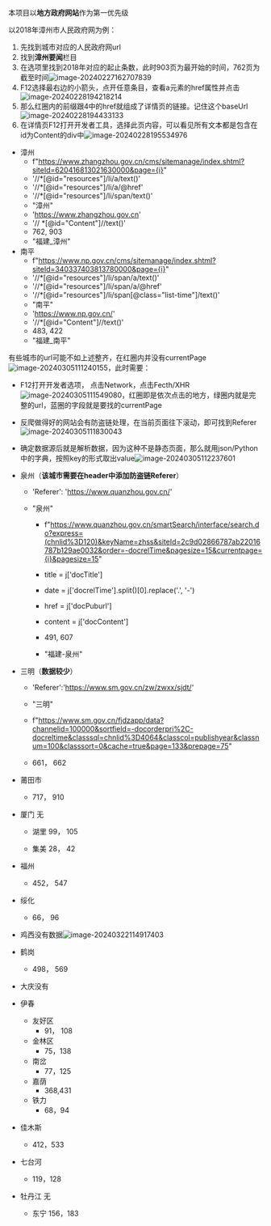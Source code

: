 本项目以**地方政府网站**作为第一优先级

以2018年漳州市人民政府网为例：

1. 先找到城市对应的人民政府网url
2. 找到**漳州要闻**栏目
3. 在选项里找到2018年对应的起止条数，此时903页为最开始的时间，762页为截至时间![image-20240227162707839](README.assets/image-20240227162707839.png)
4. F12选择最右边的小箭头，点开任意条目，查看a元素的href属性并点击![image-20240228194218214](README.assets/image-20240228194218214.png)
5. 那么红圈内的前缀跟4中的href就组成了详情页的链接。记住这个baseUrl![image-20240228194433133](README.assets/image-20240228194433133.png)
6. 在详情页F12打开开发者工具，选择此页内容，可以看见所有文本都是包含在id为Content的div中![image-20240228195534976](README.assets/image-20240228195534976.png)




- 漳州   
  - f"https://www.zhangzhou.gov.cn/cms/sitemanage/index.shtml?siteId=620416813021630000&page={i}" 
  - '//*[@id="resources"]/li/a/text()'      
  - '//*[@id="resources"]/li/a/@href'     
  - '//*[@id="resources"]/li/span/text()'                    
  - "漳州" 
  - 'https://www.zhangzhou.gov.cn' 
  - '// *[@id="Content"]//text()' 
  - 762, 903 
  - "福建_漳州" 
- 南平   
  - f"https://www.np.gov.cn/cms/sitemanage/index.shtml?siteId=340337403813780000&page={i}" 
  - '//*[@id="resources"]/li/span/a/text()' 
  - '//*[@id="resources"]/li/span/a/@href' 
  - '//*[@id="resources"]/li/span[@class="list-time"]/text()' 
  - "南平"
  - 'https://www.np.gov.cn/' 
  - '//*[@id="Content"]//text()'                             
  - 483, 422
  - "福建_南平" 



有些城市的url可能不如上述整齐，在红圈内并没有currentPage![image-20240305111240155](README.assets/image-20240305111240155.png)，此时需要：

- F12打开开发者选项， 点击Network，点击Fecth/XHR![image-20240305111549080](README.assets/image-20240305111549080.png)，红圈即是依次点击的地方，绿圈内就是完整的url，蓝圈的字段就是要找的currentPage
- 反爬做得好的网站会有防盗链处理，在当前页面往下滚动，即可找到Referer![image-20240305111830043](README.assets/image-20240305111830043.png)
- 确定数据源后就是解析数据，因为这种不是静态页面，那么就用json/Python中的字典，按照key的形式取出value![image-20240305112237601](README.assets/image-20240305112237601.png)


- 泉州（**该城市需要在header中添加防盗链Referer**）
  - 'Referer': 'https://www.quanzhou.gov.cn/'

  - "泉州"
  
    -  f"https://www.quanzhou.gov.cn/smartSearch/interface/search.do?express=(chnlid%3D120)&keyName=zhss&siteId=2c9d02866787ab22016787b129ae0032&order=-docrelTime&pagesize=15&currentpage={i}&pagesize=15"
    
  
    - title = j['docTitle']
  
    - date = j['docrelTime'].split()[0].replace('.', '-')
  
    - href = j['docPuburl']
  
    - content = j['docContent']
  
    - 491, 607
  
    -  "福建-泉州"
  
- 三明（**数据较少**）


    - 'Referer':'https://www.sm.gov.cn/zw/zwxx/sjdt/'


    - "三明"


    - f"https://www.sm.gov.cn/fjdzapp/data?channelid=100000&sortfield=-docorderpri%2C-docreltime&classsql=chnlid%3D4064&classcol=publishyear&classnum=100&classsort=0&cache=true&page=133&prepage=75"


    - 661， 662



- 莆田市

    - 717， 910



- 厦门 无

  - 湖里  99， 105

  - 集美   28， 42

- 福州

    - 452， 547



- 绥化

    - 66， 96



- 鸡西没有数据![image-20240322114917403](README.assets/image-20240322114917403.png)
- 鹤岗
  - 498， 569
- 大庆没有
- 伊春
  - 友好区
    - 91， 108
  - 金林区
    - 75，138
  - 南岔
    - 77，125
  - 嘉荫
    - 368,431
  - 铁力
    - 68，94
- 佳木斯
  - 412，533
- 七台河
  - 119，128
- 牡丹江 无
  - 东宁  156，183
